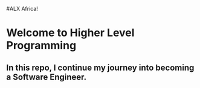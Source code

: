 #ALX Africa!

Welcome to Higher Level Programming
===

In this repo, I continue my journey into becoming a Software Engineer.
---

